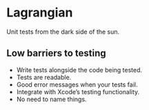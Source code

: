 # Lagrangian

Unit tests from the dark side of the sun.

## Low barriers to testing

- Write tests alongside the code being tested.
- Tests are readable.
- Good error messages when your tests fail.
- Integrate with Xcode’s testing functionality.
- No need to name things.
